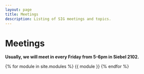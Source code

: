 ```yaml
---
layout: page
title: Meetings
description: Listing of SIG meetings and topics.
---
```


# Meetings

**Usually, we will meet in every Friday from 5-6pm in Siebel 2102.**

{% for module in site.modules %}
{{ module }}
{% endfor %}
